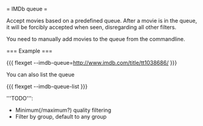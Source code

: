 = IMDb queue =

Accept movies based on a predefined queue. After a movie is in the queue, it will be forcibly accepted when seen, disregarding all other filters.

You need to manually add movies to the queue from the commandline.

=== Example ===

{{{
flexget --imdb-queue=http://www.imdb.com/title/tt1038686/
}}}

You can also list the queue

{{{
flexget --imdb-queue-list
}}}

'''TODO''': 
 * Minimum(/maximum?) quality filtering
 * Filter by group, default to any group